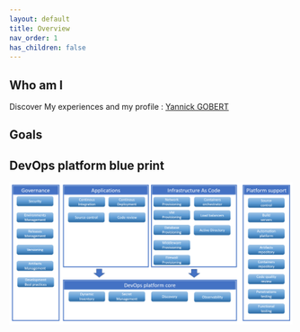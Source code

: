 ```yaml
---
layout: default
title: Overview
nav_order: 1
has_children: false
---
```


## Who am I

Discover My experiences and my profile : [Yannick GOBERT](/about/)

## Goals

## DevOps platform blue print

![DevOps platform overview](/_images/devopsplatformblueprint.png)